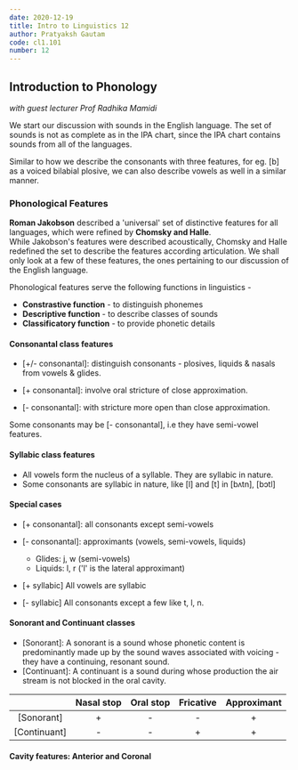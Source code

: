```yaml
---
date: 2020-12-19
title: Intro to Linguistics 12
author: Pratyaksh Gautam
code: cl1.101
number: 12
---
```


## Introduction to Phonology
*with guest lecturer Prof Radhika Mamidi*

We start our discussion with sounds in the English language. The set of sounds is not as complete as in the IPA chart, since the IPA chart contains sounds from all of the languages.

Similar to how we describe the consonants with three features, for eg. \[b\] as a voiced bilabial plosive, we can also describe vowels as well in a similar manner.

### Phonological Features

**Roman Jakobson** described a 'universal' set of distinctive features for all languages, which were refined by **Chomsky and Halle**.  
While Jakobson's features were described acoustically, Chomsky and Halle redefined the set to describe the features according articulation. 
We shall only look at a few of these features, the ones pertaining to our discussion of the English language.

Phonological features serve the following functions in linguistics - 
- **Constrastive function** - to distinguish phonemes
- **Descriptive function** - to describe classes of sounds
- **Classificatory function** - to provide phonetic details
<!-- shouldn't 2 and 3 be swapped? -->

#### Consonantal class features
- \[+/- consonantal\]: distinguish consonants - plosives, liquids & nasals from vowels & glides.

- \[+ consonantal\]: involve oral stricture of close approximation.

- \[- consonantal\]: with stricture more open than close approximation.

Some consonants may be \[- consonantal\], i.e they have semi-vowel features.

#### Syllabic class features
- All vowels form the nucleus of a syllable. They are syllabic in nature.
- Some consonants are syllabic in nature, like \[l\] and \[t\] in \[bʌtn\], \[bɔtl\]

#### Special cases
- \[+ consonantal\]: all consonants except semi-vowels
- \[- consonantal\]: approximants (vowels, semi-vowels, liquids)
	- Glides: j, w (semi-vowels)
	- Liquids: l, r ('l' is the lateral approximant)

- \[+ syllabic\] All vowels are syllabic
- \[- syllabic\] All consonants except a few like t, l, n.

#### Sonorant and Continuant classes
- \[Sonorant\]: A sonorant is a sound whose phonetic content is predominantly made up by the sound waves associated with voicing - they have a continuing, resonant sound.
- \[Continuant\]: A continuant is a sound during whose production the air stream is not blocked in the oral cavity.

|                | Nasal stop | Oral stop | Fricative | Approximant |
|:---:           |:---:       |:---:      |:---:      |:---:        |
| \[Sonorant\]   |     +      |     -     |     -     |      +      |
| \[Continuant\] |     -      |     -     |     +     |      +      |

#### Cavity features: Anterior and Coronal
